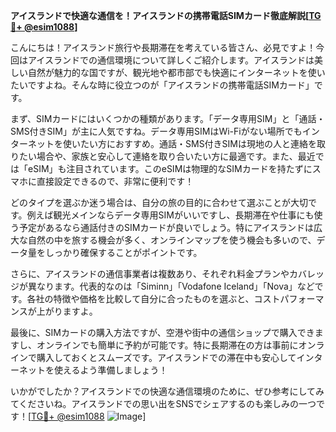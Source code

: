 **アイスランドで快適な通信を！アイスランドの携帯電話SIMカード徹底解説[[TG💪+ @esim1088](https://t.me/s/esim1088)]**

こんにちは！アイスランド旅行や長期滞在を考えている皆さん、必見ですよ！今回はアイスランドでの通信環境について詳しくご紹介します。アイスランドは美しい自然が魅力的な国ですが、観光地や都市部でも快適にインターネットを使いたいですよね。そんな時に役立つのが「アイスランドの携帯電話SIMカード」です。

まず、SIMカードにはいくつかの種類があります。「データ専用SIM」と「通話・SMS付きSIM」が主に人気ですね。データ専用SIMはWi-Fiがない場所でもインターネットを使いたい方におすすめ。通話・SMS付きSIMは現地の人と連絡を取りたい場合や、家族と安心して連絡を取り合いたい方に最適です。また、最近では「eSIM」も注目されています。このeSIMは物理的なSIMカードを持たずにスマホに直接設定できるので、非常に便利です！

どのタイプを選ぶか迷う場合は、自分の旅の目的に合わせて選ぶことが大切です。例えば観光メインならデータ専用SIMがいいですし、長期滞在や仕事にも使う予定があるなら通話付きのSIMカードが良いでしょう。特にアイスランドは広大な自然の中を旅する機会が多く、オンラインマップを使う機会も多いので、データ量をしっかり確保することがポイントです。

さらに、アイスランドの通信事業者は複数あり、それぞれ料金プランやカバレッジが異なります。代表的なのは「Siminn」「Vodafone Iceland」「Nova」などです。各社の特徴や価格を比較して自分に合ったものを選ぶと、コストパフォーマンスが上がりますよ。

最後に、SIMカードの購入方法ですが、空港や街中の通信ショップで購入できますし、オンラインでも簡単に予約が可能です。特に長期滞在の方は事前にオンラインで購入しておくとスムーズです。アイスランドでの滞在中も安心してインターネットを使えるよう準備しましょう！

いかがでしたか？アイスランドでの快適な通信環境のために、ぜひ参考にしてみてくださいね。アイスランドでの思い出をSNSでシェアするのも楽しみの一つです！[[TG💪+ @esim1088](https://t.me/s/esim1088) ![Image](https://i.postimg.cc/Y0z9fWf4/image.png)]